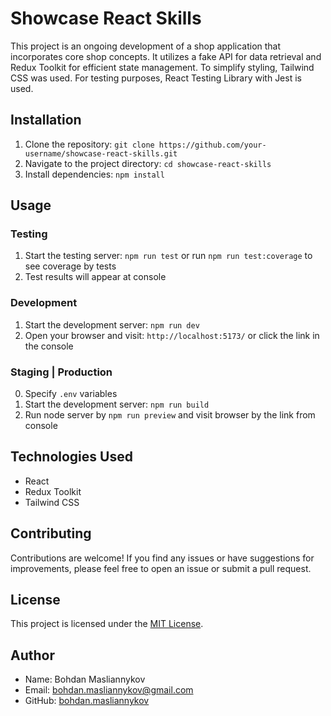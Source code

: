 # Showcase React Skills

This project is an ongoing development of a shop application that incorporates core shop concepts. It utilizes a fake API for data retrieval and Redux Toolkit for efficient state management. To simplify styling, Tailwind CSS was used. For testing purposes, React Testing Library with Jest is used.

## Installation

1. Clone the repository: `git clone https://github.com/your-username/showcase-react-skills.git`
2. Navigate to the project directory: `cd showcase-react-skills`
3. Install dependencies: `npm install`

## Usage

### Testing

1. Start the testing server: `npm run test` or run `npm run test:coverage` to see coverage by tests
2. Test results will appear at console

### Development

1. Start the development server: `npm run dev`
2. Open your browser and visit: `http://localhost:5173/` or click the link in the console

### Staging | Production

0. Specify `.env` variables
1. Start the development server: `npm run build`
2. Run node server by `npm run preview` and visit browser by the link from console

## Technologies Used

- React
- Redux Toolkit
- Tailwind CSS

## Contributing

Contributions are welcome! If you find any issues or have suggestions for improvements, please feel free to open an issue or submit a pull request.

## License

This project is licensed under the [MIT License](LICENSE).

## Author

- Name: Bohdan Masliannykov
- Email: bohdan.masliannykov@gmail.com
- GitHub: [bohdan.masliannykov](https://github.com/bohdan-masliannykov)
